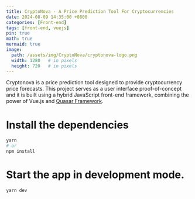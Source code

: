 ```yaml
---
title: CryptoNova - A Price Prediction Tool For Cryptocurrencies
date: 2024-08-09 14:35:00 +0800
categories: [Front-end]
tags: [front-end, vuejs]
pin: true
math: true
mermaid: true
image:
  path: /assets/img/CryptoNova/cryptonova-logo.png
  width: 1280   # in pixels
  height: 720   # in pixels
---
```


<!-- ![CyptoNova Logo](/assets/img/CryptoNova/cryptonova-logo.png) -->

Cryptonova is a price prediction tool designed to provide cryptocurrency price forecasts. This project serves as a user interface proof-of-concept and it is built using a hybrid JavaScript front-end framework, combining the power of Vue.js and [Quasar Framework](https://quasar.dev/).

# Install the dependencies
```bash
yarn
# or
npm install
```
# Start the app in development mode.

```bash
yarn dev
```
